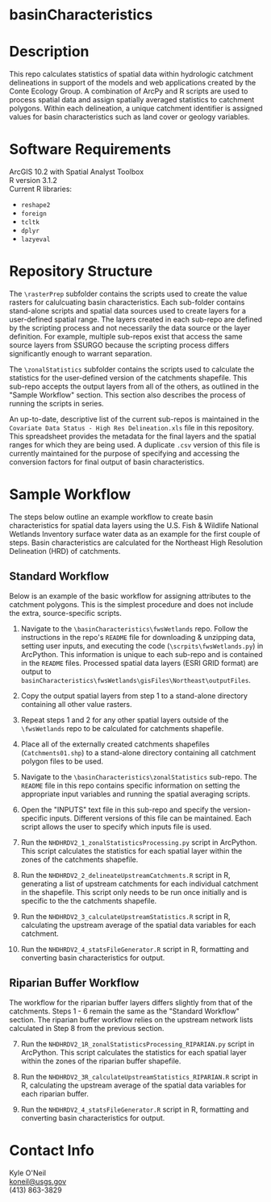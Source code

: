 basinCharacteristics
====================

# Description

This repo calculates statistics of spatial data within hydrologic catchment delineations in support of the models and web applications created by the Conte Ecology Group. A combination of ArcPy and R scripts are used to process spatial data and assign spatially averaged statistics to catchment polygons. Within each delineation, a unique catchment identifier is assigned values for basin characteristics such as land cover or geology variables.


# Software Requirements

ArcGIS 10.2 with Spatial Analyst Toolbox  
R version 3.1.2  
Current R libraries:  
  - `reshape2`
  - `foreign`
  - `tcltk`
  - `dplyr`
  - `lazyeval`
  

# Repository Structure

The `\rasterPrep` subfolder contains the scripts used to create the value rasters for calulcuating basin characteristics. Each sub-folder contains stand-alone scripts and spatial data sources used to create layers for a user-defined spatial range. The layers created in each sub-repo are defined by the scripting process and not necessarily the data source or the layer definition. For example, multiple sub-repos exist that access the same source layers from SSURGO because the scripting process differs significantly enough to warrant separation. 

The `\zonalStatistics` subfolder contains the scripts used to calculate the statistics for the user-defined version of the catchments shapefile. This sub-repo accepts the output layers from all of the others, as outlined in the "Sample Workflow" section. This section also describes the process of running the scripts in series. 

An up-to-date, descriptive list of the current sub-repos is maintained in the `Covariate Data Status - High Res Delineation.xls` file in this repository. This spreadsheet provides the metadata for the final layers and the spatial ranges for which they are being used. A duplicate `.csv` version of this file is currently maintained for the purpose of specifying and accessing the conversion factors for final output of basin characteristics.


# Sample Workflow

The steps below outline an example workflow to create basin characteristics for spatial data layers using the U.S. Fish & Wildlife National Wetlands Inventory surface water data as an example for the first couple of steps. Basin characteristics are calculated for the Northeast High Resolution Delineation (HRD) of catchments.

## Standard Workflow
Below is an example of the basic workflow for assigning attributes to the catchment polygons. This is the simplest procedure and does not include the extra, source-specific scripts.


1. Navigate to the `\basinCharacteristics\fwsWetlands` repo. Follow the instructions in the repo's `README` file for downloading & unzipping data, setting user inputs, and executing the code (`\scrpits\fwsWetlands.py`) in ArcPython. This information is unique to each sub-repo and is contained in the `README` files. Processed spatial data layers (ESRI GRID format) are output to `basinCharacteristics\fwsWetlands\gisFiles\Northeast\outputFiles`.

2. Copy the output spatial layers from step 1 to a stand-alone directory containing all other value rasters.

3. Repeat steps 1 and 2 for any other spatial layers outside of the `\fwsWetlands` repo to be calculated for catchments shapefile.

4. Place all of the externally created catchments shapefiles (`Catchments01.shp`) to a stand-alone directory containing all catchment polygon files to be used.

5. Navigate to the `\basinCharacteristics\zonalStatistics` sub-repo. The `README` file in this repo contains specific information on setting the appropriate input variables and running the spatial averaging scripts. 

6. Open the "INPUTS" text file in this sub-repo and specify the version-specific inputs. Different versions of this file can be maintained. Each script allows the user to specify which inputs file is used.

7. Run the `NHDHRDV2_1_zonalStatisticsProcessing.py` script in ArcPython. This script calculates the statistics for each spatial layer within the zones of the catchments shapefile.

8. Run the `NHDHRDV2_2_delineateUpstreamCatchments.R` script in R, generating a list of upstream catchments for each individual catchment in the shapefile. This script only needs to be run once initially and is specific to the the catchments shapefile.

9. Run the `NHDHRDV2_3_calculateUpstreamStatistics.R` script in R, calculating the upstream average of the spatial data variables for each catchment.

10. Run the `NHDHRDV2_4_statsFileGenerator.R` script in R, formatting and converting basin characteristics for output.


## Riparian Buffer Workflow
The workflow for the riparian buffer layers differs slightly from that of the catchments. Steps 1 - 6 remain the same as the "Standard Workflow" section. The riparian buffer workflow relies on the upstream network lists calculated in Step 8 from the previous section. 

7. Run the `NHDHRDV2_1R_zonalStatisticsProcessing_RIPARIAN.py` script in ArcPython. This script calculates the statistics for each spatial layer within the zones of the riparian buffer shapefile.

9. Run the `NHDHRDV2_3R_calculateUpstreamStatistics_RIPARIAN.R` script in R, calculating the upstream average of the spatial data variables for each riparian buffer.

10. Run the `NHDHRDV2_4_statsFileGenerator.R` script in R, formatting and converting basin characteristics for output.


# Contact Info

Kyle O'Neil  
koneil@usgs.gov  
(413) 863-3829  

